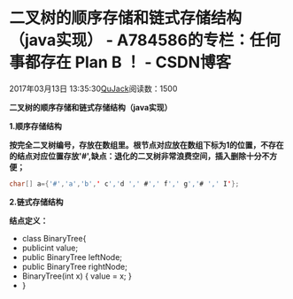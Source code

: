 # 二叉树的顺序存储和链式存储结构（java实现） - A784586的专栏：任何事都存在 Plan B ！ - CSDN博客





2017年03月13日 13:35:30[QuJack](https://me.csdn.net/A784586)阅读数：1500








**二叉树的顺序存储和链式存储结构（java实现）**

**1.顺序存储结构**

**按完全二叉树编号，存放在数组里。根节点对应放在数组下标为1的位置，不存在的结点对应位置存放'#',缺点：退化的二叉树非常浪费空间，插入删除十分不方便；**


```java
char[] a={'#','a','b',' c','d ',' #',' f',' g','# ',' I'};
```



**2.链式存储结构**

**结点定义：**


- class BinaryTree{  
- publicint value;  
- public BinaryTree leftNode;  
- public BinaryTree rightNode;  
- BinaryTree(int x) { value = x; }  
- }  





